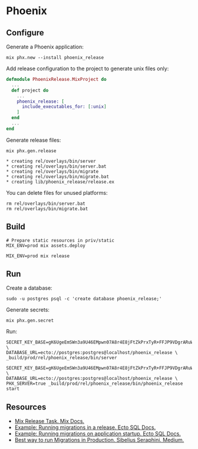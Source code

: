 # Phoenix

## Configure

Generate a Phoenix application:

```shell
mix phx.new --install phoenix_release
```

Add release configuration to the project to generate unix files only:

```elixir title="mix.exs"
defmodule PhoenixRelease.MixProject do
  ...
  def project do
    ...
    phoenix_release: [
      include_executables_for: [:unix]
    ]
  end
  ...
end
```

Generate release files:

```shell
mix phx.gen.release
```

```output
* creating rel/overlays/bin/server
* creating rel/overlays/bin/server.bat
* creating rel/overlays/bin/migrate
* creating rel/overlays/bin/migrate.bat
* creating lib/phoenix_release/release.ex
```

You can delete files for unused platforms:

```shell
rm rel/overlays/bin/server.bat
rm rel/overlays/bin/migrate.bat
```
## Build

```shell
# Prepare static resources in priv/static
MIX_ENV=prod mix assets.deploy
```
```shell
MIX_ENV=prod mix release
```

## Run

Create a database:

```shell
sudo -u postgres psql -c 'create database phoenix_release;'
```

Generate secrets:

```shell
mix phx.gen.secret
```

Run:

```shell
SECRET_KEY_BASE=gK6UgeEmSWn3a9U46EMpwn07A8r4E8jFtZkPrxTyR+FFJP9VDgrARuW24uccyZge \
DATABASE_URL=ecto://postgres:postgres@localhost/phoenix_release \
_build/prod/rel/phoenix_release/bin/server
```

```shell
SECRET_KEY_BASE=gK6UgeEmSWn3a9U46EMpwn07A8r4E8jFtZkPrxTyR+FFJP9VDgrARuW24uccyZge \
DATABASE_URL=ecto://postgres:postgres@localhost/phoenix_release \
PHX_SERVER=true _build/prod/rel/phoenix_release/bin/phoenix_release start
```
## Resources

* [Mix Release Task. Mix Docs.](https://hexdocs.pm/mix/Mix.Tasks.Release.html)
* [Example: Running migrations in a release. Ecto SQL Docs.](https://hexdocs.pm/ecto_sql/Ecto.Migrator.html#module-example-running-migrations-in-a-release)
* [Example: Running migrations on application startup. Ecto SQL Docs.](https://hexdocs.pm/ecto_sql/Ecto.Migrator.html#module-example-running-migrations-on-application-startup)
* [Best way to run Migrations in Production. Sibelius Seraphini. Medium.](https://dev.to/woovi/best-way-to-run-migrations-in-production-ehg#:~:text=You%20should%20not%20run%20your,should%20be%20running%20the%20migration.)
